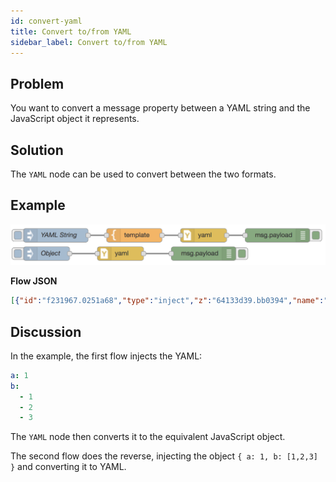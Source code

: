 ```yaml
---
id: convert-yaml
title: Convert to/from YAML
sidebar_label: Convert to/from YAML
---
```


## Problem

You want to convert a message property between a YAML string and the JavaScript object
it represents.

## Solution

The <code class="node">YAML</code> node can be used to convert between the two
formats.

## Example

![](../assets/dataformats/convert-yaml.png)

<b>Flow JSON</b>
~~~json
[{"id":"f231967.0251a68","type":"inject","z":"64133d39.bb0394","name":"YAML String","topic":"","payload":"{\"a\":1}","payloadType":"str","repeat":"","crontab":"","once":false,"onceDelay":0.1,"x":110,"y":320,"wires":[["a0110756.ecfa48"]]},{"id":"8f8f31b7.1f916","type":"debug","z":"64133d39.bb0394","name":"","active":true,"tosidebar":true,"console":false,"tostatus":false,"complete":"false","x":590,"y":320,"wires":[]},{"id":"5138ba3.c972444","type":"inject","z":"64133d39.bb0394","name":"Object","topic":"","payload":"{\"a\":1, \"b\":[1,2,3]}","payloadType":"json","repeat":"","crontab":"","once":false,"onceDelay":0.1,"x":90,"y":360,"wires":[["2fa653cc.60d3dc"]]},{"id":"50f2f4c.4a6e60c","type":"debug","z":"64133d39.bb0394","name":"","active":true,"tosidebar":true,"console":false,"tostatus":false,"complete":"false","x":430,"y":360,"wires":[]},{"id":"a0110756.ecfa48","type":"template","z":"64133d39.bb0394","name":"","field":"payload","fieldType":"msg","format":"yaml","syntax":"plain","template":"a: 1\nb:\n  - 1\n  - 2\n  - 3","output":"str","x":280,"y":320,"wires":[["104b80e2.51068f"]]},{"id":"2fa653cc.60d3dc","type":"yaml","z":"64133d39.bb0394","property":"payload","name":"","x":250,"y":360,"wires":[["50f2f4c.4a6e60c"]]},{"id":"104b80e2.51068f","type":"yaml","z":"64133d39.bb0394","property":"payload","name":"","x":430,"y":320,"wires":[["8f8f31b7.1f916"]]}]
~~~

## Discussion

In the example, the first flow injects the YAML:

~~~yaml
a: 1
b:
  - 1
  - 2
  - 3
~~~

The <code class="node">YAML</code> node then converts it to the equivalent JavaScript
object.

The second flow does the reverse, injecting the object `{ a: 1, b: [1,2,3] }`
and converting it to YAML.

